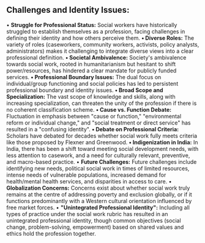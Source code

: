 ## Challenges and Identity Issues:
• **Struggle for Professional Status:** Social workers have historically struggled to establish themselves as a profession, facing challenges in defining their identity and how others perceive them.
**• Diverse Roles:** The variety of roles (caseworkers, community workers, activists, policy analysts, administrators) makes it challenging to integrate diverse views into a clear professional definition.
**• Societal Ambivalence:** Society's ambivalence towards social work, rooted in humanitarianism but hesitant to shift power/resources, has hindered a clear mandate for publicly funded services.
**• Professional Boundary Issues:** The dual focus on individual/group functioning and social policies has led to persistent professional boundary and identity issues.
**• Broad Scope and Specialization:** The vast scope of knowledge and skills, along with increasing specialization, can threaten the unity of the profession if there is no coherent classification scheme.
**• Cause vs. Function Debate:** Fluctuation in emphasis between "cause or function," "environmental reform or individual change," and "social treatment or direct service" has resulted in a "confusing identity".
**• Debate on Professional Criteria:** Scholars have debated for decades whether social work fully meets criteria like those proposed by Flexner and Greenwood.
**• Indigenization in India:** In India, there has been a shift toward meeting social development needs, with less attention to casework, and a need for culturally relevant, preventive, and macro-based practice.
• **Future Challenges:** Future challenges include identifying new needs, political social work in times of limited resources, intense needs of vulnerable populations, increased demand for health/mental health services, and disparities in access to care.
• **Globalization Concerns:** Concerns exist about whether social work truly remains at the centre of addressing poverty and exclusion globally, or if it functions predominantly with a Western cultural orientation influenced by free market forces.
• **"Unintegrated Professional Identity":** Including all types of practice under the social work rubric has resulted in an unintegrated professional identity, though common objectives (social change, problem-solving, empowerment) based on shared values and ethics hold the profession together.